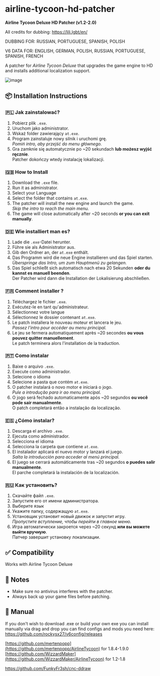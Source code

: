 # airline-tycoon-hd-patcher
**Airline Tycoon Deluxe HD Patcher (v1.2-2.0)**

All credits for dubbing:
https://lili.lgbt/en/

DUBBING FOR: RUSSIAN, PORTUGUESE, SPANISH, POLISH

V6 DATA FOR: ENGLISH, GERMAN, POLISH, RUSSIAN, PORTUGUESE, SPANISH, FRENCH

A patcher for *Airline Tycoon Deluxe* that upgrades the game engine to HD and installs additional localization support.

![image](https://github.com/user-attachments/assets/4f1a7eb7-7a2f-4b96-8f38-762b6170ea17)

## 📦 Installation Instructions

### 🇵🇱 Jak zainstalować?
1. Pobierz plik `.exe`.
2. Uruchom jako administrator.
3. Wskaż folder zawierający `at.exe`.
4. Program zainstaluje nowy silnik i uruchomi grę.  
   *Pomiń intro, aby przejść do menu głównego.*
5. Gra zamknie się automatycznie po ~20 sekundach **lub możesz wyjść ręcznie**.  
   Patcher dokończy wtedy instalację lokalizacji.

### 🇬🇧 How to Install
1. Download the `.exe` file.
2. Run it as administrator.
3. Select your Language
4. Select the folder that contains `at.exe`.
5. The patcher will install the new engine and launch the game.  
   *Skip the intro to reach the main menu.*
6. The game will close automatically after ~20 seconds **or you can exit manually**.  

### 🇩🇪 Wie installiert man es?
1. Lade die `.exe`-Datei herunter.
2. Führe sie als Administrator aus.
3. Gib den Ordner an, der `at.exe` enthält.
4. Das Programm wird die neue Engine installieren und das Spiel starten.  
   *Überspringe das Intro, um zum Hauptmenü zu gelangen.*
5. Das Spiel schließt sich automatisch nach etwa 20 Sekunden **oder du kannst es manuell beenden**.  
   Der Patcher wird dann die Installation der Lokalisierung abschließen.

### 🇫🇷 Comment installer ?
1. Téléchargez le fichier `.exe`.
2. Exécutez-le en tant qu'administrateur.
3. Sélectionnez votre langue
4. Sélectionnez le dossier contenant `at.exe`.
5. Le patch installera le nouveau moteur et lancera le jeu.  
   *Passez l'intro pour accéder au menu principal.*
6. Le jeu se fermera automatiquement après ~20 secondes **ou vous pouvez quitter manuellement**.  
   Le patch terminera alors l'installation de la traduction.

### 🇵🇹 Como instalar
1. Baixe o arquivo `.exe`.
2. Execute como administrador.
3. Selecione o idioma
4. Selecione a pasta que contém `at.exe`.
5. O patcher instalará o novo motor e iniciará o jogo.  
   *Pule a introdução para ir ao menu principal.*
6. O jogo será fechado automaticamente após ~20 segundos **ou você pode sair manualmente**.  
   O patch completará então a instalação da localização.

### 🇪🇸 ¿Cómo instalar?
1. Descarga el archivo `.exe`.
2. Ejecuta como administrador.
3. Selecciona el idioma
4. Selecciona la carpeta que contiene `at.exe`.
5. El instalador aplicará el nuevo motor y lanzará el juego.  
   *Salta la introducción para acceder al menú principal.*
6. El juego se cerrará automáticamente tras ~20 segundos **o puedes salir manualmente**.  
   El parche completará la instalación de la localización.

### 🇷🇺 Как установить?
1. Скачайте файл `.exe`.
2. Запустите его от имени администратора.
3. Выберите язык
4. Укажите папку, содержащую `at.exe`.
5. Установщик установит новый движок и запустит игру.  
   *Пропустите вступление, чтобы перейти в главное меню.*
6. Игра автоматически закроется через ~20 секунд **или вы можете выйти вручную**.  
   Патчер завершит установку локализации.

## ✅ Compatibility
Works with Airline Tycoon Deluxe

## 💬 Notes
- Make sure no antivirus interferes with the patcher.
- Always back up your game files before patching.

## 💬 Manual

If you don't wish to download .exe or build your own exe you can install manually via drag and drop you can find configs and mods you need here:
https://github.com/rockysx27/v6config/releases

[https://github.com/mertenpopp](https://github.com/mertenpopp/AirlineTycoon) for 1.8.4-1.9.0
[https://github.com/WizzardMaker](https://github.com/WizzardMaker/AirlineTycoon) for 1.2-1.8

https://github.com/FunkyFr3sh/cnc-ddraw


